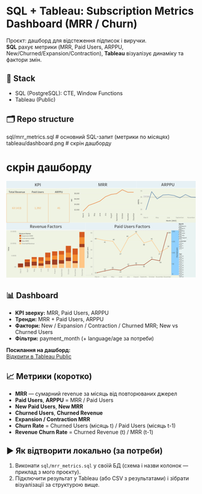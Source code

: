 # SQL + Tableau: Subscription Metrics Dashboard (MRR / Churn)

Проєкт: дашборд для відстеження підписок і виручки.  
**SQL** рахує метрики (MRR, Paid Users, ARPPU, New/Churned/Expansion/Contraction), **Tableau** візуалізує динаміку та фактори змін.

## 🔧 Stack
- SQL (PostgreSQL): CTE, Window Functions
- Tableau (Public)

## 🗂️ Repo structure

sql/mrr_metrics.sql         # основний SQL-запит (метрики по місяцях)  
tableau/dashboard.png       # скрін дашборду  

# скрін дашборду
![Dashboard Screenshot](tableau/Dashboard.png)

## 📊 Dashboard
- **KPI зверху:** MRR, Paid Users, ARPPU
- **Тренди:** MRR + Paid Users, ARPPU
- **Фактори:** New / Expansion / Contraction / Churned MRR; New vs Churned Users
- **Фільтри:** payment_month (+ language/age за потреби)

**Посилання на дашборд:**  
[Відкрити в Tableau Public](https://public.tableau.com/views/Revenuemetrics_17580548664470/Dashboard?:language=en-US&:sid=&:redirect=auth&:display_count=n&:origin=viz_share_link)  

## 📈 Метрики (коротко)
- **MRR** — сумарний revenue за місяць від повторюваних джерел
- **Paid Users**, **ARPPU** = MRR / Paid Users
- **New Paid Users**, **New MRR**
- **Churned Users**, **Churned Revenue**
- **Expansion / Contraction MRR**
- **Churn Rate** = Churned Users (місяць t) / Paid Users (місяць t-1)
- **Revenue Churn Rate** = Churned Revenue (t) / MRR (t-1)

## ▶️ Як відтворити локально (за потреби)
1) Виконати `sql/mrr_metrics.sql` у своїй БД (схема і назви колонок — приклад з мого проєкту).  
2) Підключити результат у Tableau (або CSV з результатами) і зібрати візуалізації за структурою вище.
